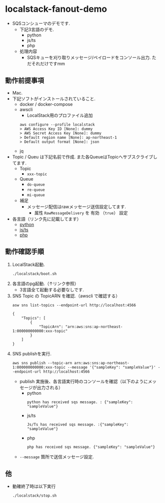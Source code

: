 # localstack-fanout-demo
- SQSコンシューマのデモです.
    - 下記3言語のデモ.
        - python
        - js/ts
        - php
    - 処理内容
        - SQSキューを刈り取りメッセージ/ペイロードをコンソール出力. ただそれだけですmm
## 動作前提事項
- Mac.
- 下記ソフトがインストールされていること.
    - docker / docker-compose
    - awscli
        - LocalStack用のプロファイル追加
        ```
        aws configure --profile localstack
        > AWS Access Key ID [None]: dummy
        > AWS Secret Access Key [None]: dummy
        > Default region name [None]: ap-northeast-1
        > Default output format [None]: json
        ```
    - jq
- Topic / Queu は下記名前で作成. また各QueueはTopicへサブスクライブしてます.
    - Topic
        - `xxx-topic`
    - Queue
        - `do-queue`
        - `re-queue`
        - `mi-queue`
    - 補足
        - メッセージ配信はrawメッセージ送信設定してます.
            - 属性 `RawMessageDelivery` を 有効 （`true`） 設定
- 各言語（リンク先に記載してます）
    - [python](./python/README.md)
    - [js/ts](./js/README.md)
    - [php](./php/README.md)
## 動作確認手順
1. LocalStack起動.
    ```
    ./localstack/boot.sh
    ```
1. 各言語のpg起動.（↑リンク参照）
    - 3言語全て起動する必要なしです.
1. SNS Topic の TopicARN を確認.（awscli で確認する）
    ```
    asw sns list-topics --endpoint-url http://localhost:4566

    {
        "Topics": [
            {
                "TopicArn": "arn:aws:sns:ap-northeast-1:000000000000:xxx-topic"
            }
        ]
    }
    ```
1. SNS publishを実行.
    ```
    aws sns publish --topic-arn arn:aws:sns:ap-northeast-1:000000000000:xxx-topic --message '{"sampleKey": "sampleValue"}' --endpoint-url http://localhost:4566
    ```
    - publish 実施後、各言語実行時のコンソールを確認（以下のようにメッセージが出力される）
        - python
            ```
            python has received sqs message. : {"sampleKey": "sampleValue"}
            ```
        - js/ts
            ```
            Js/Ts has received sqs message. :{"sampleKey": "sampleValue"}
            ```
        - php
            ```
            php has received sqs message. {"sampleKey": "sampleValue"}
            ```
    - `--message` 箇所で送信メッセージ設定.

## 他
- 動確終了時は以下実行
    ```
    ./localstack/stop.sh
    ```
